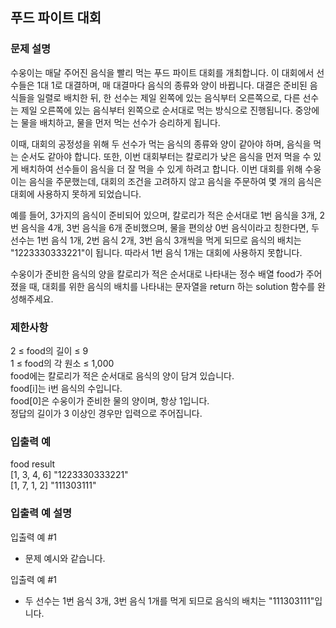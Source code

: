 ## 푸드 파이트 대회

### 문제 설명
수웅이는 매달 주어진 음식을 빨리 먹는 푸드 파이트 대회를 개최합니다. 
이 대회에서 선수들은 1대 1로 대결하며, 매 대결마다 음식의 종류와 양이 바뀝니다. 
대결은 준비된 음식들을 일렬로 배치한 뒤, 한 선수는 제일 왼쪽에 있는 음식부터 오른쪽으로, 
다른 선수는 제일 오른쪽에 있는 음식부터 왼쪽으로 순서대로 먹는 방식으로 진행됩니다. 
중앙에는 물을 배치하고, 물을 먼저 먹는 선수가 승리하게 됩니다.

이때, 대회의 공정성을 위해 두 선수가 먹는 음식의 종류와 양이 같아야 하며, 음식을 먹는 순서도 같아야 합니다. 
또한, 이번 대회부터는 칼로리가 낮은 음식을 먼저 먹을 수 있게 배치하여 
선수들이 음식을 더 잘 먹을 수 있게 하려고 합니다. 
이번 대회를 위해 수웅이는 음식을 주문했는데, 
대회의 조건을 고려하지 않고 음식을 주문하여 몇 개의 음식은 대회에 사용하지 못하게 되었습니다.

예를 들어, 3가지의 음식이 준비되어 있으며, 칼로리가 적은 순서대로 1번 음식을 3개, 
2번 음식을 4개, 3번 음식을 6개 준비했으며, 물을 편의상 0번 음식이라고 칭한다면, 
두 선수는 1번 음식 1개, 2번 음식 2개, 3번 음식 3개씩을 먹게 되므로 
음식의 배치는 "1223330333221"이 됩니다. 따라서 1번 음식 1개는 대회에 사용하지 못합니다.

수웅이가 준비한 음식의 양을 칼로리가 적은 순서대로 나타내는 정수 배열 food가 주어졌을 때, 
대회를 위한 음식의 배치를 나타내는 문자열을 return 하는 solution 함수를 완성해주세요.

### 제한사항
2 ≤ food의 길이 ≤ 9  
1 ≤ food의 각 원소 ≤ 1,000  
food에는 칼로리가 적은 순서대로 음식의 양이 담겨 있습니다.  
food[i]는 i번 음식의 수입니다.  
food[0]은 수웅이가 준비한 물의 양이며, 항상 1입니다.  
정답의 길이가 3 이상인 경우만 입력으로 주어집니다.

### 입출력 예
food	result  
[1, 3, 4, 6]	"1223330333221"  
[1, 7, 1, 2]	"111303111"  

### 입출력 예 설명
입출력 예 #1
+ 문제 예시와 같습니다.  

입출력 예 #1
+ 두 선수는 1번 음식 3개, 3번 음식 1개를 먹게 되므로 음식의 배치는 "111303111"입니다.